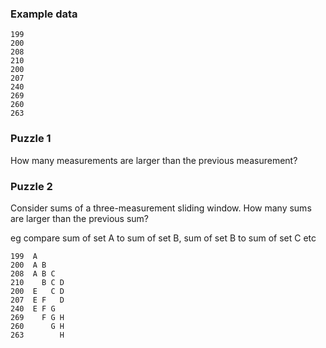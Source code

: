 ### Example data

```aidl
199
200
208
210
200
207
240
269
260
263
```


### Puzzle 1 
How many measurements are larger than the previous measurement?


### Puzzle 2
Consider sums of a three-measurement sliding window. How many sums are larger than the previous sum?

eg compare sum of set A to sum of set B, sum of set B to sum of set C etc

```aidl
199  A      
200  A B    
208  A B C  
210    B C D
200  E   C D
207  E F   D
240  E F G  
269    F G H
260      G H
263        H
```
